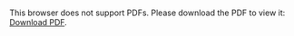 <object data="christ-in-song/CIS1908pdfs/434.pdf" type="application/pdf" width="100%" height="1024px">
    <embed src="christ-in-song/CIS1908pdfs/434.pdf">
        <p>This browser does not support PDFs. Please download the PDF to view it: <a href="christ-in-song/CIS1908pdfs/434.pdf">Download PDF</a>.</p>
    </embed>
</object>
